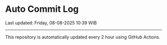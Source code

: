 # Auto Commit Log

Last updated: Friday, 08-08-2025 10:39 WIB

---

This repository is automatically updated every 2 hour using GitHub Actions.
